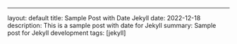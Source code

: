 ---
layout: default
title: Sample Post with Date Jekyll
date: 2022-12-18
description: This is a sample post with date for Jekyll 
summary: Sample post for Jekyll development
tags: [jekyll]
